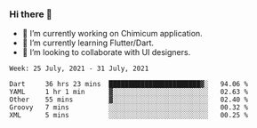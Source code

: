 ### Hi there 👋

<!--
**devcat37/devcat37** is a ✨ _special_ ✨ repository because its `README.md` (this file) appears on your GitHub profile.-->


- 🔭 I’m currently working on Chimicum application.
- 🌱 I’m currently learning Flutter/Dart.
- 👯 I’m looking to collaborate with UI designers.
<!-- - 🤔 I’m looking for help with ... -->

<!--START_SECTION:waka-->
```text
Week: 25 July, 2021 - 31 July, 2021

Dart     36 hrs 23 mins  ███████████████████████▓░   94.06 % 
YAML     1 hr 1 min      ▓░░░░░░░░░░░░░░░░░░░░░░░░   02.63 % 
Other    55 mins         ▓░░░░░░░░░░░░░░░░░░░░░░░░   02.40 % 
Groovy   7 mins          ░░░░░░░░░░░░░░░░░░░░░░░░░   00.32 % 
XML      5 mins          ░░░░░░░░░░░░░░░░░░░░░░░░░   00.25 % 
```
<!--END_SECTION:waka-->
